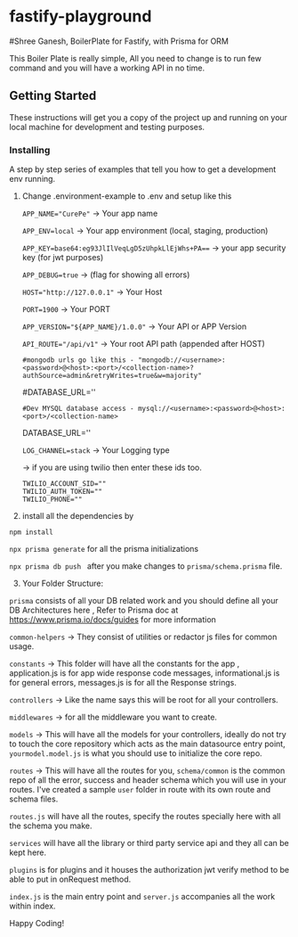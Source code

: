 # fastify-playground
#Shree Ganesh, BoilerPlate for Fastify, with Prisma for ORM

This Boiler Plate is really simple, All you need to change is to run few command and you will have a working API in no time.

## Getting Started

These instructions will get you a copy of the project up and running on your local machine for development and testing purposes.


### Installing

A step by step series of examples that tell you how to get a development env running.


1. Change .environment-example to .env and setup like this

    ```APP_NAME="CurePe"``` -> Your app name
    
    ```APP_ENV=local``` -> Your app environment (local, staging, production)

    ```APP_KEY=base64:eg93JlIlVeqLgD5zUhpkLlEjWhs+PA==``` -> your app security key (for jwt purposes)

    ```APP_DEBUG=true``` -> (flag for showing all errors)

    ```HOST="http://127.0.0.1"``` -> Your Host

    ```PORT=1900``` -> Your PORT

    ```APP_VERSION="${APP_NAME}/1.0.0"```  -> Your API or APP Version

    ```API_ROUTE="/api/v1"```  -> Your root API path (appended after HOST)

    ```#mongodb urls go like this - "mongodb://<username>:<password>@<host>:<port>/<collection-name>?authSource=admin&retryWrites=true&w=majority"```
    
    #DATABASE_URL=''

    ```#Dev MYSQL database access - mysql://<username>:<password>@<host>:<port>/<collection-name>```
    
    DATABASE_URL=''

    ```LOG_CHANNEL=stack``` -> Your Logging type

    -> if you are using twilio then enter these ids too.

    ``` 
    TWILIO_ACCOUNT_SID=""
    TWILIO_AUTH_TOKEN=""
    TWILIO_PHONE="" 
    ```

2. install all the dependencies by 

``` npm install ```

``` npx prisma generate ``` for all the prisma initializations

```npx prisma db push ``` after you make changes to ```prisma/schema.prisma``` file.


3. Your Folder Structure:

```prisma``` consists of all your DB related work and you should define all your DB Architectures here , Refer to Prisma doc at https://www.prisma.io/docs/guides for more information

```common-helpers``` -> They consist of utilities or redactor js files for common usage.

```constants``` -> This folder will have all the constants for the app , application.js is for app wide response code messages, informational.js is for general errors, messages.js is for all the Response strings.

```controllers``` -> Like the name says this will be root for all your controllers.

```middlewares``` -> for all the middleware you want to create.

```models``` -> This will have all the models for your controllers, ideally do not try to touch the core repository which acts as the main datasource entry point, ```yourmodel.model.js``` is what you should use to initialize the core repo.

```routes``` -> This will have all the routes for you, ```schema/common``` is the common repo of all the error, success and header schema which you will use in your routes.
I've created a sample ```user``` folder in route with its own route and schema files.

```routes.js``` will have all the routes, specify the routes specially here with all the schema you make.

```services``` will have all the library or third party service api and they all can be kept here.

```plugins``` is for plugins and it houses the authorization jwt verify method to be able to put in onRequest method.

```index.js``` is the main entry point and ```server.js``` accompanies all the work within index.

Happy Coding!





